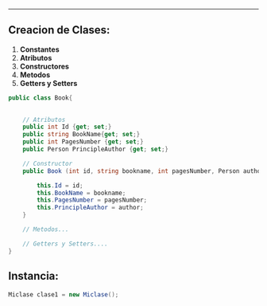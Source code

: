 
---
## Creacion de Clases:

1. **Constantes**
2. **Atributos**
3. **Constructores**
4. **Metodos**
5. **Getters y Setters**

```csharp
public class Book{

	
	// Atributos
    public int Id {get; set;}
    public string BookName{get; set;}
    public int PagesNumber {get; set;}
    public Person PrincipleAuthor {get; set;}

	// Constructor 
    public Book (int id, string bookname, int pagesNumber, Person author){

        this.Id = id;
        this.BookName = bookname;
        this.PagesNumber = pagesNumber;
        this.PrincipleAuthor = author;
    }

	// Metodos...

	// Getters y Setters....
}


```

## Instancia:

```csharp
Miclase clase1 = new Miclase();
```


